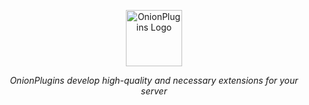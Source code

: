 <p align="center"><img src="https://i.imgur.com/Fl9b8jf.png" alt="OnionPlugins Logo" width=90px height=90px /></p>
<p align="center"><i>OnionPlugins develop high-quality and necessary extensions for your server</i></p>

